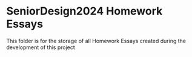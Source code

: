 # SeniorDesign2024 Homework Essays

This folder is for the storage of all Homework Essays created during the development of this project
